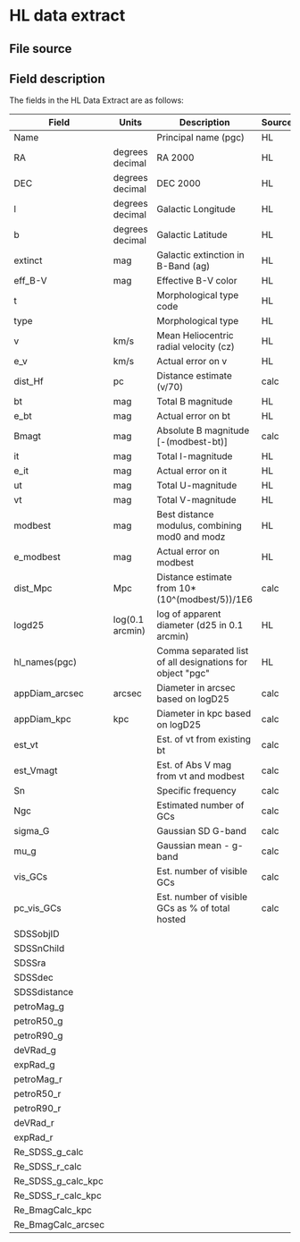 # HL data extract
## File source


## Field description
The fields in the HL Data Extract are as follows:

| Field              | Units           | Description                                               | Source |
|--------------------|-----------------|-----------------------------------------------------------|--------|
| Name               |                 | Principal name (pgc)                                      | HL     |
| RA                 | degrees decimal | RA 2000                                                   | HL     |
| DEC                | degrees decimal | DEC 2000                                                  | HL     |
| l                  | degrees decimal | Galactic Longitude                                        | HL     |
| b                  | degrees decimal | Galactic Latitude                                         | HL     |
| extinct            | mag             | Galactic extinction in B-Band (ag)                        | HL     |
| eff_B-V            | mag             | Effective B-V color                                       | HL     |
| t                  |                 | Morphological type code                                   | HL     |
| type               |                 | Morphological type                                        | HL     |
| v                  | km/s            | Mean Heliocentric radial velocity (cz)                    | HL     |
| e_v                | km/s            | Actual error on v                                         | HL     |
| dist_Hf            | pc              | Distance estimate (v/70)                                  | calc   |
| bt                 | mag             | Total B magnitude                                         | HL     |
| e_bt               | mag             | Actual error on bt                                        | HL     |
| Bmagt              | mag             | Absolute B magnitude [-(modbest-bt)]                      | calc   |
| it                 | mag             | Total I-magnitude                                         | HL     |
| e_it               | mag             | Actual error on it                                        | HL     |
| ut                 | mag             | Total U-magnitude                                         | HL     |
| vt                 | mag             | Total V-magnitude                                         | HL     |
| modbest            | mag             | Best distance modulus, combining mod0 and modz            | HL     |
| e_modbest          | mag             | Actual error on modbest                                   | HL     |
| dist_Mpc           | Mpc             | Distance estimate from 10*(10^(modbest/5))/1E6            | calc   |
| logd25             | log(0.1 arcmin) | log of apparent diameter (d25 in 0.1 arcmin)              | HL     |
| hl_names(pgc)      |                 | Comma separated list of all designations for object "pgc" | HL     |
| appDiam_arcsec     | arcsec          | Diameter in arcsec based on logD25                        | calc   |
| appDiam_kpc        | kpc             | Diameter in kpc based on logD25                           | calc   |
| est_vt             |                 | Est. of vt from existing bt                               | calc   |
| est_Vmagt          |                 | Est. of Abs V mag from vt and modbest                     | calc   |
| Sn                 |                 | Specific frequency                                        | calc   |
| Ngc                |                 | Estimated number of GCs                                   | calc   |
| sigma_G            |                 | Gaussian SD G-band                                        | calc   |
| mu_g               |                 | Gaussian mean - g-band                                    | calc   |
| vis_GCs            |                 | Est. number of visible GCs                                | calc   |
| pc_vis_GCs         |                 | Est. number of visible GCs as % of total hosted           | calc   |
| SDSSobjID          |                 |                                                           |        |
| SDSSnChild         |                 |                                                           |        |
| SDSSra             |                 |                                                           |        |
| SDSSdec            |                 |                                                           |        |
| SDSSdistance       |                 |                                                           |        |
| petroMag_g         |                 |                                                           |        |
| petroR50_g         |                 |                                                           |        |
| petroR90_g         |                 |                                                           |        |
| deVRad_g           |                 |                                                           |        |
| expRad_g           |                 |                                                           |        |
| petroMag_r         |                 |                                                           |        |
| petroR50_r         |                 |                                                           |        |
| petroR90_r         |                 |                                                           |        |
| deVRad_r           |                 |                                                           |        |
| expRad_r           |                 |                                                           |        |
| Re_SDSS_g_calc     |                 |                                                           |        |
| Re_SDSS_r_calc     |                 |                                                           |        |
| Re_SDSS_g_calc_kpc |                 |                                                           |        |
| Re_SDSS_r_calc_kpc |                 |                                                           |        |
| Re_BmagCalc_kpc    |                 |                                                           |        |
| Re_BmagCalc_arcsec |                 |                                                           |        |
